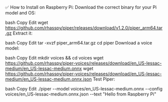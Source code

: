 ✅ How to Install on Raspberry Pi:
Download the correct binary for your Pi model and OS:

bash
Copy
Edit
wget https://github.com/rhasspy/piper/releases/download/v1.2.0/piper_arm64.tar.gz
Extract it:

bash
Copy
Edit
tar -xvzf piper_arm64.tar.gz
cd piper
Download a voice model:

bash
Copy
Edit
mkdir voices && cd voices
wget https://github.com/rhasspy/piper-voices/releases/download/en_US-lessac-medium/en_US-lessac-medium.onnx
wget https://github.com/rhasspy/piper-voices/releases/download/en_US-lessac-medium/en_US-lessac-medium.onnx.json
Test Piper:

bash
Copy
Edit
./piper --model voices/en_US-lessac-medium.onnx --config voices/en_US-lessac-medium.onnx.json --text "Hello from Raspberry Pi"
